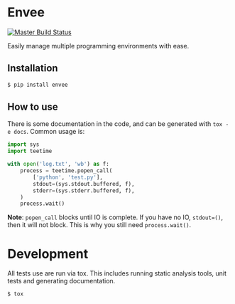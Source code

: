 # Envee

[![Master Build Status](https://travis-ci.org/Peilonrayz/envee.svg?branch=master)](https://travis-ci.org/Peilonrayz/envee)

Easily manage multiple programming environments with ease.

## Installation

```bash
$ pip install envee
```

## How to use

There is some documentation in the code, and can be generated with `tox -e docs`. Common usage is:

```python
import sys
import teetime

with open('log.txt', 'wb') as f:
    process = teetime.popen_call(
        ['python', 'test.py'],
        stdout=(sys.stdout.buffered, f),
        stderr=(sys.stderr.buffered, f),
    )
    process.wait()
```

**Note**: `popen_call` blocks until IO is complete. If you have no IO, `stdout=()`, then it will not block. This is why you still need `process.wait()`.

# Development

All tests use are run via tox. This includes running static analysis tools, unit tests and generating documentation.

```bash
$ tox
```
